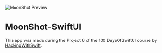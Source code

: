 ![MoonShot Preview](./preview/moonshot-preview.gif)

# MoonShot-SwiftUI
This app was made during the Project 8 of the 100 DaysOfSwiftUI course by [HackingWithSwift](https://www.hackingwithswift.com/100/swiftui).
